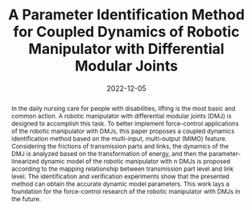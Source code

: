 ---
title: "A Parameter Identification Method for Coupled Dynamics of Robotic Manipulator with Differential Modular Joints"
authors:
- He Minghui
- Luo Ruiqing
- Liu Yukun
- Du Liang
- Bao Sheng
- Yuan Jianjun
- Wan Weiwei
date: "2022-12-05"
doi: "10.1109/ROBIO55434.2022.10011820"

links:
- name: "IEEE Xplore"
  url: "https://ieeexplore.ieee.org/abstract/document/10011820"

# Publication type.
# Legend: 0 = Uncategorized; 1 = Conference paper; 2 = Journal article;
# 3 = Preprint / Working Paper; 4 = Report; 5 = Book; 6 = Book section;
# 7 = Thesis; 8 = Patent
publication_types: ["1"]

# Publication name and optional abbreviated publication name.
publication:   2022 IEEE International Conference on Robotics and Biomimetics (ROBIO)
publication_short: ROBIO2022

abstract: In the daily nursing care for people with disabilities, lifting is the most basic and common action. A robotic manipulator with differential modular joints (DMJ) is designed to accomplish this task. To better implement force-control applications of the robotic manipulator with DMJs, this paper proposes a coupled dynamics identification method based on the multi-input, multi-output (MIMO) feature. Considering the frictions of transmission parts and links, the dynamics of the DMJ is analyzed based on the transformation of energy, and then the parameter-linearized dynamic model of the robotic manipulator with n DMJs is proposed according to the mapping relationship between transmission part level and link level. The identification and verification experiments show that the presented method can obtain the accurate dynamic model parameters. This work lays a foundation for the force-control research of the robotic manipulator with DMJs in the future.
# Summary. An optional shortened abstract.
summary: This paper presents a coupled dynamics identification method based on the MIMO feature for a robotic manipulator with differential modular joints (DMJs) designed for lifting in daily nursing care, which can accurately obtain dynamic model parameters and lay a foundation for future force-control research.
tags:
- differential modular joints 
- multi-input multi-output
- dynamic model parameters
featured: false

# Featured image
# To use, add an image named `featured.jpg/png` to your page's folder. 
image:
  caption: 'The robotic manipulator with three dmjs'
  focal_point: ""
  preview_only: false

# Associated Projects (optional).
#   Associate this publication with one or more of your projects.
#   Simply enter your project's folder or file name without extension.
#   E.g. `internal-project` references `content/project/internal-project/index.md`.
#   Otherwise, set `projects: []`.
projects: []

# Slides (optional).
#   Associate this publication with Markdown slides.
#   Simply enter your slide deck's filename without extension.
#   E.g. `slides: "example"` references `content/slides/example/index.md`.
#   Otherwise, set `slides: ""`.
slides: ""
---